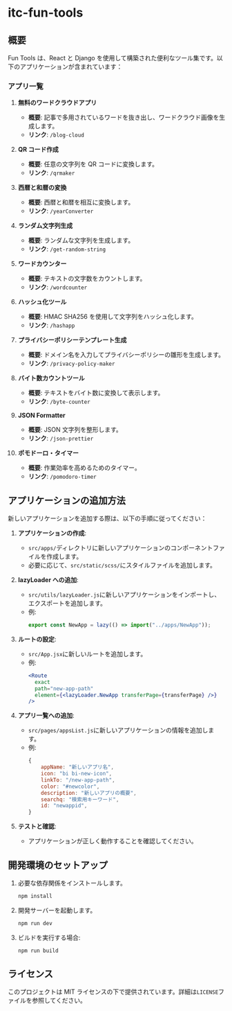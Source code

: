 # itc-fun-tools

## 概要

Fun Tools は、React と Django を使用して構築された便利なツール集です。以下のアプリケーションが含まれています：

### アプリ一覧

1. **無料のワードクラウドアプリ**

   - **概要**: 記事で多用されているワードを抜き出し、ワードクラウド画像を生成します。
   - **リンク**: `/blog-cloud`

2. **QR コード作成**

   - **概要**: 任意の文字列を QR コードに変換します。
   - **リンク**: `/qrmaker`

3. **西暦と和暦の変換**

   - **概要**: 西暦と和暦を相互に変換します。
   - **リンク**: `/yearConverter`

4. **ランダム文字列生成**

   - **概要**: ランダムな文字列を生成します。
   - **リンク**: `/get-random-string`

5. **ワードカウンター**

   - **概要**: テキストの文字数をカウントします。
   - **リンク**: `/wordcounter`

6. **ハッシュ化ツール**

   - **概要**: HMAC SHA256 を使用して文字列をハッシュ化します。
   - **リンク**: `/hashapp`

7. **プライバシーポリシーテンプレート生成**

   - **概要**: ドメイン名を入力してプライバシーポリシーの雛形を生成します。
   - **リンク**: `/privacy-policy-maker`

8. **バイト数カウントツール**

   - **概要**: テキストをバイト数に変換して表示します。
   - **リンク**: `/byte-counter`

9. **JSON Formatter**

   - **概要**: JSON 文字列を整形します。
   - **リンク**: `/json-prettier`

10. **ポモドーロ・タイマー**
    - **概要**: 作業効率を高めるためのタイマー。
    - **リンク**: `/pomodoro-timer`

## アプリケーションの追加方法

新しいアプリケーションを追加する際は、以下の手順に従ってください：

1. **アプリケーションの作成**:

   - `src/apps/`ディレクトリに新しいアプリケーションのコンポーネントファイルを作成します。
   - 必要に応じて、`src/static/scss/`にスタイルファイルを追加します。

2. **lazyLoader への追加**:

   - `src/utils/lazyLoader.js`に新しいアプリケーションをインポートし、エクスポートを追加します。
   - 例:
     ```javascript
     export const NewApp = lazy(() => import("../apps/NewApp"));
     ```

3. **ルートの設定**:

   - `src/App.jsx`に新しいルートを追加します。
   - 例:
     ```jsx
     <Route
       exact
       path="new-app-path"
       element={<lazyLoader.NewApp transferPage={transferPage} />}
     />
     ```

4. **アプリ一覧への追加**:

   - `src/pages/appsList.js`に新しいアプリケーションの情報を追加します。
   - 例:
     ```javascript
     {
         appName: "新しいアプリ名",
         icon: "bi bi-new-icon",
         linkTo: "/new-app-path",
         color: "#newcolor",
         description: "新しいアプリの概要",
         searchq: "検索用キーワード",
         id: "newappid",
     }
     ```

5. **テストと確認**:
   - アプリケーションが正しく動作することを確認してください。

## 開発環境のセットアップ

1. 必要な依存関係をインストールします。

   ```bash
   npm install
   ```

2. 開発サーバーを起動します。

   ```bash
   npm run dev
   ```

3. ビルドを実行する場合:
   ```bash
   npm run build
   ```

## ライセンス

このプロジェクトは MIT ライセンスの下で提供されています。詳細は`LICENSE`ファイルを参照してください。
